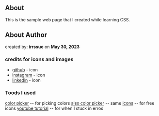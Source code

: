 ## About

This is the sample web page that I created while learning CSS.

## About Author

created by: **irrssue** on **May 30, 2023**

### credits for icons and images

- [github](https://www.flaticon.com/free-icon/github_2111432?term=github&page=1&position=4&origin=search&related_id=2111432) - icon
- [instagram](https://www.flaticon.com/free-icon/instagram_1384031?term=instagram&page=1&position=7&origin=search&related_id=1384031) - icon
- [linkedin](https://www.flaticon.com/free-icon/linkedin_3536569?term=linkedin&page=1&position=2&origin=search&related_id=3536569) - icon

### Toods I used

[color picker](https://htmlcolorcodes.com/color-picker/) -- for picking colors
[also color picker](https://coolors.co/b99f14) -- same
[icons](https://www.flaticon.com) -- for free icons
[youtube tutorial](https://www.youtube.com/watch?v=iG2jotQo9NI&t=25766s) -- for when I stuck in erros
